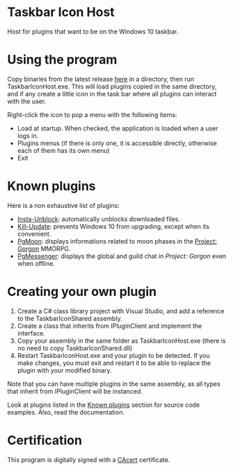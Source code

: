 # Taskbar Icon Host
Host for plugins that want to be on the Windows 10 taskbar. 

# Using the program
Copy binaries from the latest release [here](https://github.com/dlebansais/TaskbarIconHost/releases) in a directory, then run TaskbarIconHost.exe. This will load plugins copied in the same directory, and if any create a little icon in the task bar where all plugins can interact with the user.

Right-click the icon to pop a menu with the following items:

- Load at startup. When checked, the application is loaded when a user logs in.
- Plugins menus (if there is only one, it is accessible directly, otherwise each of them has its own menu)
- Exit

# Known plugins
Here is a non exhaustive list of plugins:

- [Insta-Unblock](https://github.com/dlebansais/Insta-Unblock): automatically unblocks downloaded files.  
- [Kill-Update](https://github.com/dlebansais/Kill-Update): prevents Windows 10 from upgrading, except when its convenient.  
- [PgMoon](https://github.com/dlebansais/PgMoon): displays informations related to moon phases in the [Project: Gorgon](https://projectgorgon.com/) MMORPG.  
- [PgMessenger](https://github.com/dlebansais/PgMessenger): displays the global and guild chat in *Project: Gorgon* even when offline.  

# Creating your own plugin
1. Create a C# class library project with Visual Studio, and add a reference to the TaskbarIconShared assembly.
2. Create a class that inherits from IPluginClient and implement the interface.
3. Copy your assembly in the same folder as TaskbarIconHost.exe (there is no need to copy TaskbarIconShared.dll)
4. Restart TaskbarIconHost.exe and your plugin to be detected. If you make changes, you must exit and restart it to be able to replace the plugin with your modified binary. 

Note that you can have multiple plugins in the same assembly, as all types that inherit from IPluginClient will be instanced.

Look at plugins listed in the [Known plugins](#Known-plugins) section for source code examples. Also, read the documentation.

# Certification
This program is digitally signed with a [CAcert](https://www.cacert.org/) certificate.
